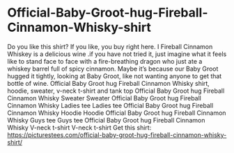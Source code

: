# Official-Baby-Groot-hug-Fireball-Cinnamon-Whisky-shirt
Do you like this shirt? If you like, you buy right here. I Fireball Cinnamon Whiskey is a delicious wine .if you have not tried it, just imagine what it feels like to stand face to face with a fire-breathing dragon who just ate a whiskey barrel full of spicy cinnamon. Maybe it’s because our Baby Groot hugged it tightly, looking at Baby Groot, like not wanting anyone to get that bottle of wine.  Official Baby Groot hug Fireball Cinnamon Whisky shirt, hoodie, sweater, v-neck t-shirt and tank top Official Baby Groot hug Fireball Cinnamon Whisky Sweater Sweater  Official Baby Groot hug Fireball Cinnamon Whisky Ladies tee Ladies tee  Official Baby Groot hug Fireball Cinnamon Whisky Hoodie Hoodie  Official Baby Groot hug Fireball Cinnamon Whisky Guys tee Guys tee  Official Baby Groot hug Fireball Cinnamon Whisky V-neck t-shirt V-neck t-shirt  Get this shirt: https://picturestees.com/official-baby-groot-hug-fireball-cinnamon-whisky-shirt/
